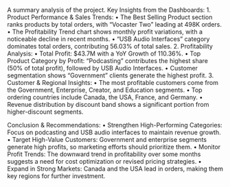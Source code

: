 A summary analysis of the project.
Key Insights from the Dashboards:
	1.	Product Performance & Sales Trends:
	•	The Best Selling Product section ranks products by total orders, with “Vocaster Two” leading at 498K orders.
	•	The Profitability Trend chart shows monthly profit variations, with a noticeable decline in recent months.
	•	“USB Audio Interfaces” category dominates total orders, contributing 56.03% of total sales.
	2.	Profitability Analysis:
	•	Total Profit: $43.7M with a YoY Growth of 110.36%.
	•	Top Product Category by Profit: “Podcasting” contributes the highest share (50% of total profit), followed by USB Audio Interfaces.
	•	Customer segmentation shows “Government” clients generate the highest profit.
	3.	Customer & Regional Insights:
	•	The most profitable customers come from the Government, Enterprise, Creator, and Education segments.
	•	Top ordering countries include Canada, the USA, France, and Germany.
	•	Revenue distribution by discount band shows a significant portion from higher-discount segments.

Conclusion & Recommendations:
	•	Strengthen High-Performing Categories: Focus on podcasting and USB audio interfaces to maintain revenue growth.
	•	Target High-Value Customers: Government and enterprise segments generate high profits, so marketing efforts should prioritize them.
	•	Monitor Profit Trends: The downward trend in profitability over some months suggests a need for cost optimization or revised pricing strategies.
	•	Expand in Strong Markets: Canada and the USA lead in orders, making them key regions for further investment.
